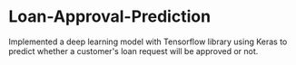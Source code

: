 # Loan-Approval-Prediction
Implemented a deep learning model with Tensorflow library using Keras to predict whether a customer's loan request will be approved or not.
